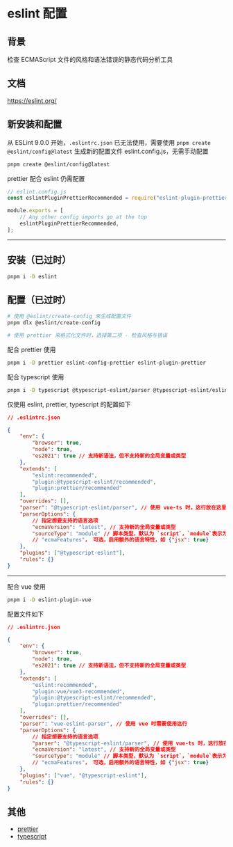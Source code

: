 # eslint 配置

## 背景

检查 ECMAScript 文件的风格和语法错误的静态代码分析工具

## 文档

https://eslint.org/

## 新安装和配置

从 ESLint 9.0.0 开始，`.eslintrc.json` 已无法使用，需要使用 `pnpm create @eslint/config@latest` 生成新的配置文件 eslint.config.js，无需手动配置

```bash
pnpm create @eslint/config@latest
```

prettier 配合 eslint 仍需配置

```js
// eslint.config.js
const eslintPluginPrettierRecommended = require("eslint-plugin-prettier/recommended");

module.exports = [
    // Any other config imports go at the top
    eslintPluginPrettierRecommended,
];
```

---

## 安装（已过时）

```bash
pnpm i -D eslint
```

## 配置（已过时）

```bash
# 使用 @eslint/create-config 来生成配置文件
pnpm dlx @eslint/create-config

# 使用 prettier 来格式化文件时，选择第二项 - 检查风格与错误
```

配合 prettier 使用

```bash
pnpm i -D prettier eslint-config-prettier eslint-plugin-prettier
```

配合 typescript 使用

```bash
pnpm i -D typescript @typescript-eslint/parser @typescript-eslint/eslint-plugin
```

仅使用 eslint, prettier, typescript 的配置如下

```json
// .eslintrc.json

{
    "env": {
        "browser": true,
        "node": true,
        "es2021": true // 支持新语法，但不支持新的全局变量或类型
    },
    "extends": [
        "eslint:recommended",
        "plugin:@typescript-eslint/recommended",
        "plugin:prettier/recommended"
    ],
    "overrides": [],
    "parser": "@typescript-eslint/parser", // 使用 vue-ts 时，这行放在这里，仅使用 ts 时，放在外边
    "parserOptions": {
        // 指定想要支持的语言选项
        "ecmaVersion": "latest", // 支持新的全局变量或类型
        "sourceType": "module" // 脚本类型，默认为 `script`，`module`表示为模块
        // "ecmaFeatures"， 可选，启用额外的语言特性，如 {"jsx": true}
    },
    "plugins": ["@typescript-eslint"],
    "rules": {}
}
```

---

配合 vue 使用

```bash
pnpm i -D eslint-plugin-vue
```

配置文件如下

```json
// .eslintrc.json

{
    "env": {
        "browser": true,
        "node": true,
        "es2021": true // 支持新语法，但不支持新的全局变量或类型
    },
    "extends": [
        "eslint:recommended",
        "plugin:vue/vue3-recommended",
        "plugin:@typescript-eslint/recommended",
        "plugin:prettier/recommended"
    ],
    "overrides": [],
    "parser": "vue-eslint-parser", // 使用 vue 时需要使用这行
    "parserOptions": {
        // 指定想要支持的语言选项
        "parser": "@typescript-eslint/parser", // 使用 vue-ts 时，这行放在这里，仅使用 ts 时，放在外边
        "ecmaVersion": "latest", // 支持新的全局变量或类型
        "sourceType": "module" // 脚本类型，默认为 `script`，`module`表示为模块
        // "ecmaFeatures"， 可选，启用额外的语言特性，如 {"jsx": true}
    },
    "plugins": ["vue", "@typescript-eslint"],
    "rules": {}
}
```

## 其他

-   [prettier](./prettier.md)
-   [typescript](./typescript.md)
